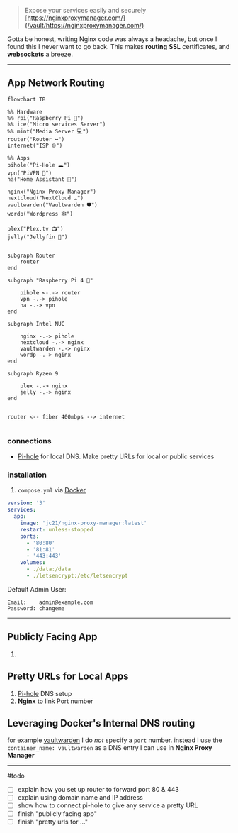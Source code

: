 
> Expose your services easily and securely [https://nginxproxymanager.com/](/vault/https://nginxproxymanager.com/)

Gotta be honest, writing Nginx code was always a headache, but once I found this I never want to go back. This makes **routing**  **SSL** certificates, and **websockets** a breeze.  

---

## App Network Routing
```mermaid
flowchart TB

%% Hardware
%% rpi("Raspberry Pi 🍓") 
%% ice("Micro services Server")
%% mint("Media Server 💻")
router("Router ↔")
internet("ISP 🌐")

%% Apps
pihole("Pi-Hole 🕳")
vpn("PiVPN 🔐")
ha("Home Assistant 🤖")

nginx("Nginx Proxy Manager")
nextcloud("NextCloud ☁")
vaultwarden("Vaultwarden 🛡")
wordp("Wordpress 🕸")

plex("Plex.tv 📺")
jelly("Jellyfin 🐙")


subgraph Router
	router
end

subgraph "Raspberry Pi 4 🍓"

	pihole <-.-> router
	vpn -.-> pihole
	ha -.-> vpn
end

subgraph Intel NUC

	nginx -.-> pihole
	nextcloud -.-> nginx
	vaultwarden -.-> nginx
	wordp -.-> nginx
end

subgraph Ryzen 9 

	plex -.-> nginx
	jelly -.-> nginx
end


router <-- fiber 400mbps --> internet


```

### connections
- [Pi-hole](/vault/%F0%9F%93%81developer/Home__Lab__%F0%9F%8F%A0/Pi-hole.md) for local DNS. Make pretty URLs for local or public services

### installation
1. `compose.yml` via [Docker](/vault/%F0%9F%93%81developer/Home__Lab__%F0%9F%8F%A0/Docker.md) 
```yaml
version: '3'
services:
  app:
    image: 'jc21/nginx-proxy-manager:latest'
    restart: unless-stopped
    ports:
      - '80:80'
      - '81:81'
      - '443:443'
    volumes:
      - ./data:/data
      - ./letsencrypt:/etc/letsencrypt
```

Default Admin User:
```
Email:    admin@example.com
Password: changeme
```

---

## Publicly Facing App
1. 

## Pretty URLs for Local Apps
1. [Pi-hole](/vault/%F0%9F%93%81developer/Home__Lab__%F0%9F%8F%A0/Pi-hole.md) DNS setup
2. **Nginx** to link Port number 

## Leveraging Docker's Internal DNS routing
for example [vaultwarden](/vault/📁developer/Home__Lab__🏠/vaultwarden.md) I do *not* specify a `port` number. instead I use the `container_name: vaultwarden` as a DNS entry I can use in **Nginx Proxy Manager** 

---

#todo 
- [ ] explain how you set up router to forward port 80 & 443
- [ ] explain using domain name and IP address
- [ ] show how to connect pi-hole to give any service a pretty URL
- [ ] finish "publicly facing app"
- [ ] finish "pretty urls for ..."